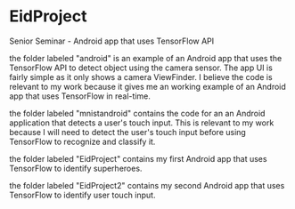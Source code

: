 # EidProject
Senior Seminar - Android app that uses TensorFlow API

the folder labeled "android" is an example of an Android app that uses the TensorFlow API to detect object using the camera sensor. 
The app UI is fairly simple as it only shows a camera ViewFinder. I believe the code is relevant to my work because it gives me an working
example of an Android app that uses TensorFlow in real-time.

the folder labeled "mnistandroid" contains the code for an an Android application that detects a user's touch input. This is relevant to my
work because I will need to detect the user's touch input before using TensorFlow to recognize and classify it.

the folder labeled "EidProject" contains my first Android app that uses TensorFlow to identify superheroes.

the folder labeled "EidProject2" contains my second Android app that uses TensorFlow to identify user touch input.
